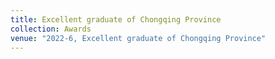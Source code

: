 ```yaml
---
title: Excellent graduate of Chongqing Province
collection: Awards
venue: "2022-6, Excellent graduate of Chongqing Province"
---
```


